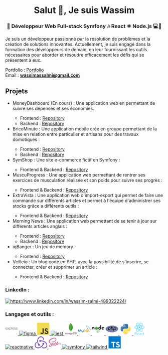 <h1 align="center">Salut 👋, Je suis Wassim</h1>
<h3 align="center">🌟 Développeur Web Full-stack Symfony 🎶 React ⚛️ Node.js 💻🚀</h3>

Je suis un développeur passionné par la résolution de problèmes et la création de solutions innovantes. Actuellement, je suis engagé dans la formation des développeurs de demain, en leur fournissant les outils nécessaires pour aborder et résoudre efficacement les défis qui se présentent à eux.

Portfolio : [Portfolio](https://www.salmi-wassim.com)
<br />
Email : **wassimassalmi@gmail.com**

<h2>Projets</h2>
    <ul>
      <li>MoneyDashboard (En cours) : Une application web en permettant de suivre ses dépenses et ses économies.</li>
      <ul>
        <li>Frontend : <a href="https://github.com/WassimSss/money-dashboard-front">Repository</a></li>
        <li>Backend : <a href="https://github.com/WassimSss/money-dashboard-back">Repository</a></li>
      </ul>
      <li>BricoMinute : Une application mobile crée en groupe permettant de la mise en relation entre particulier et artisans pour des travaux domotiques : </li>
      <ul>
        <li>Frontend : <a href="https://github.com/WassimSss/bricominute-frontend">Repository</a></li>
        <li>Backend : <a href="https://github.com/WassimSss/bricominute-backend">Repository</a></li>
      </ul>
    <li>SymShop : Une site e-commerce fictif en Symfony : </li>
      <ul>
        <li>Frontend & Backend : <a href="https://github.com/WassimSss/sym-shop">Repository</a></li>
      </ul>
    <li>MuscuProgress : Une application web permettant de rentrer ses exercices de musculation réalisée et son poids pour suivre ses progrès : </li>
      <ul>
        <li>Frontend & Backend : <a href="https://github.com/WassimSss/muscu_progress">Repository</a></li>
      </ul>
    <li>ExtraVista : Une application web d'import-export qui permet de faire une commande sur différents articles et permet à l'équipe d'administrer ses stocks grâce a différents outils : </li>
      <ul>
        <li>Frontend & Backend : <a href="https://github.com/WassimSss/ExtraVista">Repository</a></li>
      </ul>
    <li>Morning News : Une application web permettant de se tenir à jour sur différents articles anglais : </li>
      <ul>
        <li>Frontend : <a href="https://github.com/WassimSss/morning_news_front">Repository</a></li>
        <li>Backend : <a href="https://github.com/WassimSss/morning_news_back">Repository</a></li>
      </ul>
    <li>iqBanger : Un jeu de memory : </li>
      <ul>
        <li>Frontend : <a href="https://github.com/WassimSss/iqBanger">Repository</a></li>
      </ul>
        <li>Veilleio : Un blog codé en PHP, avec la possibilité de s'inscrire, se connecter, créer et supprimer un article : </li>
      <ul>
        <li>Frontend & Backend : <a href="https://github.com/WassimSss/Veilleio">Repository</a></li>
      </ul>
    </ul>

<h3 align="left">LinkedIn :</h3>
<p align="left">
<a href="https://linkedin.com/in/https://www.linkedin.com/in/wassim-salmi-489322224/" target="blank"><img align="center" src="https://raw.githubusercontent.com/rahuldkjain/github-profile-readme-generator/master/src/images/icons/Social/linked-in-alt.svg" alt="https://www.linkedin.com/in/wassim-salmi-489322224/" height="30" width="40" /></a>
</p>

<h3 align="left">Langages et outils :</h3>
<p align="left"> <a href="https://expressjs.com" target="_blank" rel="noreferrer"> <img src="https://raw.githubusercontent.com/devicons/devicon/master/icons/express/express-original-wordmark.svg" alt="express" width="40" height="40"/> </a> <a href="https://www.figma.com/" target="_blank" rel="noreferrer"> <img src="https://www.vectorlogo.zone/logos/figma/figma-icon.svg" alt="figma" width="40" height="40"/> </a> <a href="https://developer.mozilla.org/en-US/docs/Web/JavaScript" target="_blank" rel="noreferrer"> <img src="https://raw.githubusercontent.com/devicons/devicon/master/icons/javascript/javascript-original.svg" alt="javascript" width="40" height="40"/> </a> <a href="https://jestjs.io" target="_blank" rel="noreferrer"> <img src="https://www.vectorlogo.zone/logos/jestjsio/jestjsio-icon.svg" alt="jest" width="40" height="40"/> </a> <a href="https://www.mongodb.com/" target="_blank" rel="noreferrer"> <img src="https://raw.githubusercontent.com/devicons/devicon/master/icons/mongodb/mongodb-original-wordmark.svg" alt="mongodb" width="40" height="40"/> </a> <a href="https://www.mysql.com/" target="_blank" rel="noreferrer"> <img src="https://raw.githubusercontent.com/devicons/devicon/master/icons/mysql/mysql-original-wordmark.svg" alt="mysql" width="40" height="40"/> </a> <a href="https://nodejs.org" target="_blank" rel="noreferrer"> <img src="https://raw.githubusercontent.com/devicons/devicon/master/icons/nodejs/nodejs-original-wordmark.svg" alt="nodejs" width="40" height="40"/> </a> <a href="https://www.php.net" target="_blank" rel="noreferrer"> <img src="https://raw.githubusercontent.com/devicons/devicon/master/icons/php/php-original.svg" alt="php" width="40" height="40"/> </a> <a href="https://www.python.org" target="_blank" rel="noreferrer"> <img src="https://raw.githubusercontent.com/devicons/devicon/master/icons/python/python-original.svg" alt="python" width="40" height="40"/> </a> <a href="https://reactjs.org/" target="_blank" rel="noreferrer"> <img src="https://raw.githubusercontent.com/devicons/devicon/master/icons/react/react-original-wordmark.svg" alt="react" width="40" height="40"/> </a> <a href="https://reactnative.dev/" target="_blank" rel="noreferrer"> <img src="https://reactnative.dev/img/header_logo.svg" alt="reactnative" width="40" height="40"/> </a> <a href="https://redux.js.org" target="_blank" rel="noreferrer"> <img src="https://raw.githubusercontent.com/devicons/devicon/master/icons/redux/redux-original.svg" alt="redux" width="40" height="40"/> </a> <a href="https://sass-lang.com" target="_blank" rel="noreferrer"> <img src="https://raw.githubusercontent.com/devicons/devicon/master/icons/sass/sass-original.svg" alt="sass" width="40" height="40"/> </a> <a href="https://symfony.com" target="_blank" rel="noreferrer"> <img src="https://symfony.com/logos/symfony_black_03.svg" alt="symfony" width="40" height="40"/> </a> <a href="https://tailwindcss.com/" target="_blank" rel="noreferrer"> <img src="https://www.vectorlogo.zone/logos/tailwindcss/tailwindcss-icon.svg" alt="tailwind" width="40" height="40"/> </a> <a href="https://www.typescriptlang.org/" target="_blank" rel="noreferrer"> <img src="https://raw.githubusercontent.com/devicons/devicon/master/icons/typescript/typescript-original.svg" alt="typescript" width="40" height="40"/> </a> </p>

